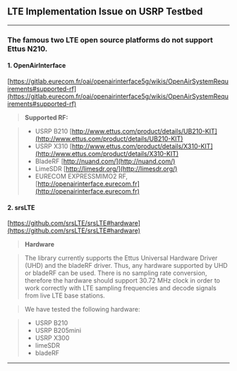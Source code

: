 ## LTE Implementation Issue on USRP Testbed
---
### The famous two LTE open source platforms do not support Ettus N210.
#### 1. OpenAirInterface
[https://gitlab.eurecom.fr/oai/openairinterface5g/wikis/OpenAirSystemRequirements#supported-rf](https://gitlab.eurecom.fr/oai/openairinterface5g/wikis/OpenAirSystemRequirements#supported-rf)
>**Supported RF:**

>  * USRP B210 [http://www.ettus.com/product/details/UB210-KIT](http://www.ettus.com/product/details/UB210-KIT)
>  * USRP X310 [http://www.ettus.com/product/details/X310-KIT](http://www.ettus.com/product/details/X310-KIT)
>  * BladeRF [http://nuand.com/](http://nuand.com/)
>  * LimeSDR [http://limesdr.org/](http://limesdr.org/)
>  * EURECOM EXPRESSMIMO2 RF, [http://openairinterface.eurecom.fr](http://openairinterface.eurecom.fr)

#### 2. srsLTE
[https://github.com/srsLTE/srsLTE#hardware](https://github.com/srsLTE/srsLTE#hardware)
>**Hardware**

>The library currently supports the Ettus Universal Hardware Driver (UHD) and the bladeRF driver. Thus, any hardware supported by UHD or bladeRF can be used. There is no sampling rate conversion, therefore the hardware should support 30.72 MHz clock in order to work correctly with LTE sampling frequencies and decode signals from live LTE base stations.

>We have tested the following hardware:

>* USRP B210
>* USRP B205mini
>* USRP X300
>* limeSDR
>* bladeRF

----

###
